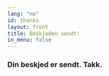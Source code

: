 ```yaml
---
lang: "no"
id: thanks
layout: front
title: Beskjeden sendt!
in_menu: false
---
```


<h3>Din beskjed er sendt. Takk.</h3>


